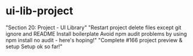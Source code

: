 # ui-lib-project
"Section 20: Project - UI Library"
"Restart project delete files except git ignore and README Install boilerplate Avoid npm audit problems by using npm install no audit - here's hoping!"
"Complete #166 project preview & setup Setup ok so far!"